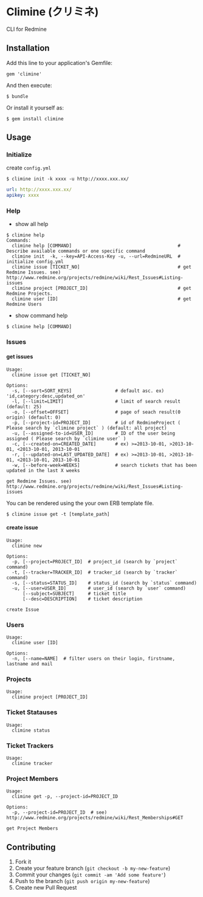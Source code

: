 # Climine (クリミネ)

CLI for Redmine

## Installation

Add this line to your application's Gemfile:

    gem 'climine'

And then execute:

    $ bundle

Or install it yourself as:

    $ gem install climine

## Usage

### Initialize

create `config.yml`

```
$ climine init -k xxxx -u http://xxxx.xxx.xx/
```

```config.yml
url: http://xxxx.xxx.xx/
apikey: xxxx
```

### Help

- show all help

```
$ climine help
Commands:
  climine help [COMMAND]                                       # Describe available commands or one specific command
  climine init  -k, --key=API-Access-Key -u, --url=RedmineURL  # initialize config.yml
  climine issue [TICKET_NO]                                    # get Redmine Issues. see) http://www.redmine.org/projects/redmine/wiki/Rest_Issues#Listing-issues
  climine project [PROJECT_ID]                                 # get Redmine Projects.
  climine user [ID]                                            # get Redmine Users
```

- show command help

```
$ climine help [COMMAND]
```

### Issues

#### get issues

```
Usage:
  climine issue get [TICKET_NO]

Options:
  -s, [--sort=SORT_KEYS]                # default asc. ex) 'id,category:desc,updated_on'
  -l, [--limit=LIMIT]                   # limit of search result (default: 25)
  -o, [--offset=OFFSET]                 # page of seach result(0 origin) (default: 0)
  -p, [--project-id=PROJECT_ID]         # id of RedmineProject ( Please search by `climine project` ) (default: all project)
  -u, [--assigned-to-id=USER_ID]        # ID of the user being assigned ( Please search by `climine user` )
  -c, [--created-on=CREATED_DATE]       # ex) >=2013-10-01, >2013-10-01, <2013-10-01, 2013-10-01
  -r, [--updated-on=LAST_UPDATED_DATE]  # ex) >=2013-10-01, >2013-10-01, <2013-10-01, 2013-10-01
  -w, [--before-week=WEEKS]             # search tickets that has been updated in the last X weeks

get Redmine Issues. see) http://www.redmine.org/projects/redmine/wiki/Rest_Issues#Listing-issues
```

You can be rendered using the your own ERB template file.

```
$ climine issue get -t [template_path]
```

#### create issue

```
Usage:
  climine new

Options:
  -p, [--project=PROJECT_ID]  # project_id (search by `project` command)
  -t, [--tracker=TRACKER_ID]  # tracker_id (search by `tracker` command)
  -s, [--status=STATUS_ID]    # status_id (search by `status` command)
  -u, [--user=USER_ID]        # user_id (search by `user` command)
      [--subject=SUBJECT]     # ticket title
      [--desc=DESCRIPTION]    # ticket description

create Issue
```

### Users

```
Usage:
  climine user [ID]

Options:
  -n, [--name=NAME]  # filter users on their login, firstname, lastname and mail
```

### Projects

```
Usage:
  climine project [PROJECT_ID]
```

### Ticket Statauses

```
Usage:
  climine status
```

### Ticket Trackers

```
Usage:
  climine tracker
```

### Project Members

```
Usage:
  climine get -p, --project-id=PROJECT_ID

Options:
  -p, --project-id=PROJECT_ID  # see) http://www.redmine.org/projects/redmine/wiki/Rest_Memberships#GET

get Project Members
```

## Contributing

1. Fork it
2. Create your feature branch (`git checkout -b my-new-feature`)
3. Commit your changes (`git commit -am 'Add some feature'`)
4. Push to the branch (`git push origin my-new-feature`)
5. Create new Pull Request
